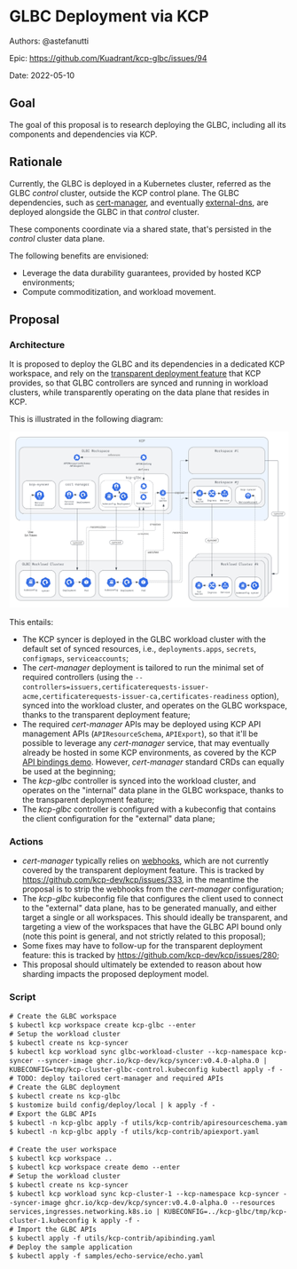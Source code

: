 # GLBC Deployment via KCP

Authors: @astefanutti

Epic: https://github.com/Kuadrant/kcp-glbc/issues/94

Date: 2022-05-10

## Goal

The goal of this proposal is to research deploying the GLBC, including all its components and dependencies via KCP.

## Rationale

Currently, the GLBC is deployed in a Kubernetes cluster, referred as the GLBC _control_ cluster, outside the KCP control plane.
The GLBC dependencies, such as [cert-manager](https://cert-manager.io), and eventually [external-dns](https://github.com/kubernetes-sigs/external-dns), are deployed alongside the GLBC in that _control_ cluster.

These components coordinate via a shared state, that's persisted in the _control_ cluster data plane.

The following benefits are envisioned:
* Leverage the data durability guarantees, provided by hosted KCP environments;
* Compute commoditization, and workload movement.

## Proposal

### Architecture

It is proposed to deploy the GLBC and its dependencies in a dedicated KCP workspace, and rely on the [transparent deployment feature][1] that KCP provides, so that GLBC controllers are synced and running in workload clusters, while transparently operating on the data plane that resides in KCP.

This is illustrated in the following diagram:

![Deployment via KCP](assets/deployment_via_kcp.svg)

This entails:
* The KCP syncer is deployed in the GLBC workload cluster with the default set of synced resources, i.e., `deployments.apps`, `secrets`, `configmaps`, `serviceaccounts`;
* The _cert-manager_ deployment is tailored to run the minimal set of required controllers (using the `--controllers=issuers,certificaterequests-issuer-acme,certificaterequests-issuer-ca,certificates-readiness` option), synced into the workload cluster, and operates on the GLBC workspace, thanks to the transparent deployment feature;
* The required _cert-manager_ APIs may be deployed using KCP API management APIs (`APIResourceSchema`, `APIExport`), so that it'll be possible to leverage any _cert-manager_ service, that may eventually already be hosted in some KCP environments, as covered by the KCP [API bindings demo](https://github.com/kcp-dev/kcp/blob/main/contrib/demo/prototype3-script/script-apibindings.sh).
However, _cert-manager_ standard CRDs can equally be used at the beginning;
* The _kcp-glbc_ controller is synced into the workload cluster, and operates on the "internal" data plane in the GLBC workspace, thanks to the transparent deployment feature;
* The _kcp-glbc_ controller is configured with a kubeconfig that contains the client configuration for the "external" data plane;

[1]: https://github.com/kcp-dev/kcp/issues/280

### Actions

* _cert-manager_ typically relies on [webhooks](https://cert-manager.io/docs/concepts/webhook/), which are not currently covered by the transparent deployment feature.
This is tracked by https://github.com/kcp-dev/kcp/issues/333, in the meantime the proposal is to strip the webhooks from the _cert-manager_ configuration;
* The _kcp-glbc_ kubeconfig file that configures the client used to connect to the "external" data plane, has to be generated manually, and either target a single or all workspaces.
This should ideally be transparent, and targeting a view of the workspaces that have the GLBC API bound only (note this point is general, and not strictly related to this proposal);
* Some fixes may have to follow-up for the transparent deployment feature: this is tracked by https://github.com/kcp-dev/kcp/issues/280; 
* This proposal should ultimately be extended to reason about how sharding impacts the proposed deployment model.

### Script

```shell
# Create the GLBC workspace
$ kubectl kcp workspace create kcp-glbc --enter
# Setup the workload cluster
$ kubectl create ns kcp-syncer
$ kubectl kcp workload sync glbc-workload-cluster --kcp-namespace kcp-syncer --syncer-image ghcr.io/kcp-dev/kcp/syncer:v0.4.0-alpha.0 | KUBECONFIG=tmp/kcp-cluster-glbc-control.kubeconfig kubectl apply -f -
# TODO: deploy tailored cert-manager and required APIs
# Create the GLBC deployment
$ kubectl create ns kcp-glbc
$ kustomize build config/deploy/local | k apply -f -
# Export the GLBC APIs
$ kubectl -n kcp-glbc apply -f utils/kcp-contrib/apiresourceschema.yam
$ kubectl -n kcp-glbc apply -f utils/kcp-contrib/apiexport.yaml

# Create the user workspace
$ kubectl kcp workspace ..
$ kubectl kcp workspace create demo --enter
# Setup the workload cluster
$ kubectl create ns kcp-syncer
$ kubectl kcp workload sync kcp-cluster-1 --kcp-namespace kcp-syncer --syncer-image ghcr.io/kcp-dev/kcp/syncer:v0.4.0-alpha.0 --resources services,ingresses.networking.k8s.io | KUBECONFIG=../kcp-glbc/tmp/kcp-cluster-1.kubeconfig k apply -f -
# Import the GLBC APIs
$ kubectl apply -f utils/kcp-contrib/apibinding.yaml
# Deploy the sample application
$ kubectl apply -f samples/echo-service/echo.yaml
```
